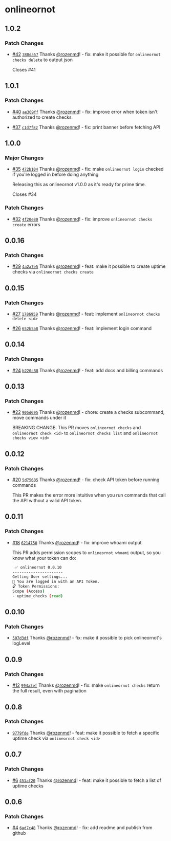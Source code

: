 # onlineornot

## 1.0.2

### Patch Changes

- [#42](https://github.com/OnlineOrNot/onlineornot/pull/42) [`380da57`](https://github.com/OnlineOrNot/onlineornot/commit/380da57b63a9c04a9e37da68a2418776191a63b6) Thanks [@rozenmd](https://github.com/rozenmd)! - fix: make it possible for `onlineornot checks delete` to output json

  Closes #41

## 1.0.1

### Patch Changes

- [#40](https://github.com/OnlineOrNot/onlineornot/pull/40) [`ae309ff`](https://github.com/OnlineOrNot/onlineornot/commit/ae309ff10c16293c82f622c120d9e5d51df59392) Thanks [@rozenmd](https://github.com/rozenmd)! - fix: improve error when token isn't authorized to create checks

- [#37](https://github.com/OnlineOrNot/onlineornot/pull/37) [`c1d7f82`](https://github.com/OnlineOrNot/onlineornot/commit/c1d7f82d7298ef1bc49a2d08ae81489c2e112e3e) Thanks [@rozenmd](https://github.com/rozenmd)! - fix: print banner before fetching API

## 1.0.0

### Major Changes

- [#35](https://github.com/OnlineOrNot/onlineornot/pull/35) [`472b104`](https://github.com/OnlineOrNot/onlineornot/commit/472b1046c5282aa43db55e4742bb3eac4fbcdd50) Thanks [@rozenmd](https://github.com/rozenmd)! - fix: make `onlineornot login` checked if you're logged in before doing anything

  Releasing this as onlineornot v1.0.0 as it's ready for prime time.

  Closes #34

### Patch Changes

- [#32](https://github.com/OnlineOrNot/onlineornot/pull/32) [`4f20e80`](https://github.com/OnlineOrNot/onlineornot/commit/4f20e8039885c9d1ead19f0acb20f35cee772bdd) Thanks [@rozenmd](https://github.com/rozenmd)! - fix: improve `onlineornot checks create` errors

## 0.0.16

### Patch Changes

- [#29](https://github.com/OnlineOrNot/onlineornot/pull/29) [`4a2a7e5`](https://github.com/OnlineOrNot/onlineornot/commit/4a2a7e5d369cc3f8f363b6b1ac994ff01edf6134) Thanks [@rozenmd](https://github.com/rozenmd)! - feat: make it possible to create uptime checks via `onlineornot checks create`

## 0.0.15

### Patch Changes

- [#27](https://github.com/OnlineOrNot/onlineornot/pull/27) [`1786959`](https://github.com/OnlineOrNot/onlineornot/commit/1786959bf9c9112b4a392915947f6a22bbc40dc1) Thanks [@rozenmd](https://github.com/rozenmd)! - feat: implement `onlineornot checks delete <id>`

- [#26](https://github.com/OnlineOrNot/onlineornot/pull/26) [`652b5a8`](https://github.com/OnlineOrNot/onlineornot/commit/652b5a8e039f8c38b82c28d8bf4abd50d91b948d) Thanks [@rozenmd](https://github.com/rozenmd)! - feat: implement login command

## 0.0.14

### Patch Changes

- [#24](https://github.com/OnlineOrNot/onlineornot/pull/24) [`b220c88`](https://github.com/OnlineOrNot/onlineornot/commit/b220c885c375bb7563b9ba88df494c5e2f0e94a0) Thanks [@rozenmd](https://github.com/rozenmd)! - feat: add docs and billing commands

## 0.0.13

### Patch Changes

- [#22](https://github.com/OnlineOrNot/onlineornot/pull/22) [`905d695`](https://github.com/OnlineOrNot/onlineornot/commit/905d695329031ca8b596c82b73d3ae9e301a61bb) Thanks [@rozenmd](https://github.com/rozenmd)! - chore: create a checks subcommand, move commands under it

  BREAKING CHANGE: This PR moves `onlineornot checks` and `onlineornot check <id>` to `onlineornot checks list` and `onlineornot checks view <id>`

## 0.0.12

### Patch Changes

- [#20](https://github.com/OnlineOrNot/onlineornot/pull/20) [`5d75685`](https://github.com/OnlineOrNot/onlineornot/commit/5d75685e62f85a60b96733d00be60eb40f6118fd) Thanks [@rozenmd](https://github.com/rozenmd)! - fix: check API token before running commands

  This PR makes the error more intuitive when you run commands that call the API without a valid API token.

## 0.0.11

### Patch Changes

- [#18](https://github.com/OnlineOrNot/onlineornot/pull/18) [`6214750`](https://github.com/OnlineOrNot/onlineornot/commit/6214750fc5b91f21d20b3f1704dafd2271516a0a) Thanks [@rozenmd](https://github.com/rozenmd)! - fix: improve whoami output

  This PR adds permission scopes to `onlineornot whoami` output, so you know what your token can do:

  ```bash
   ✅ onlineornot 0.0.10
  ----------------------
  Getting User settings...
  👋 You are logged in with an API Token.
  🔓 Token Permissions:
  Scope (Access)
  - uptime_checks (read)
  ```

## 0.0.10

### Patch Changes

- [`507d3df`](https://github.com/OnlineOrNot/onlineornot/commit/507d3df1ef33c90b96f449d1918ddefa0905ab56) Thanks [@rozenmd](https://github.com/rozenmd)! - fix: make it possible to pick onlineornot's logLevel

## 0.0.9

### Patch Changes

- [#12](https://github.com/OnlineOrNot/onlineornot/pull/12) [`994a3ef`](https://github.com/OnlineOrNot/onlineornot/commit/994a3ef3c4e022653178a41f9c7c815d042b99c9) Thanks [@rozenmd](https://github.com/rozenmd)! - fix: make `onlineornot checks` return the full result, even with pagination

## 0.0.8

### Patch Changes

- [`9779fde`](https://github.com/OnlineOrNot/onlineornot/commit/9779fde153930817954bd1e29b96c86ebffce76e) Thanks [@rozenmd](https://github.com/rozenmd)! - feat: make it possible to fetch a specific uptime check via `onlineornot check <id>`

## 0.0.7

### Patch Changes

- [#6](https://github.com/OnlineOrNot/onlineornot/pull/6) [`451af20`](https://github.com/OnlineOrNot/onlineornot/commit/451af204412131e6998d43915f4d01e92ae58e75) Thanks [@rozenmd](https://github.com/rozenmd)! - feat: make it possible to fetch a list of uptime checks

## 0.0.6

### Patch Changes

- [#4](https://github.com/OnlineOrNot/onlineornot/pull/4) [`6ad7c48`](https://github.com/OnlineOrNot/onlineornot/commit/6ad7c489f455b784a4f58ee78607a9369646a79d) Thanks [@rozenmd](https://github.com/rozenmd)! - fix: add readme and publish from github
